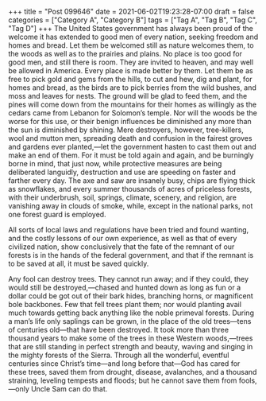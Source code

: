 +++
title = "Post 099646"
date = 2021-06-02T19:23:28-07:00
draft = false
categories = ["Category A", "Category B"]
tags = ["Tag A", "Tag B", "Tag C", "Tag D"]
+++
The United States government has always been proud of the welcome it has extended to good men of every nation, seeking freedom and homes and bread. Let them be welcomed still as nature welcomes them, to the woods as well as to the prairies and plains. No place is too good for good men, and still there is room. They are invited to heaven, and may well be allowed in America. Every place is made better by them. Let them be as free to pick gold and gems from the hills, to cut and hew, dig and plant, for homes and bread, as the birds are to pick berries from the wild bushes, and moss and leaves for nests. The ground will be glad to feed them, and the pines will come down from the mountains for their homes as willingly as the cedars came from Lebanon for Solomon’s temple. Nor will the woods be the worse for this use, or their benign influences be diminished any more than the sun is diminished by shining. Mere destroyers, however, tree-killers, wool and mutton men, spreading death and confusion in the fairest groves and gardens ever planted,—let the government hasten to cast them out and make an end of them. For it must be told again and again, and be burningly borne in mind, that just now, while protective measures are being deliberated languidly, destruction and use are speeding on faster and farther every day. The axe and saw are insanely busy, chips are flying thick as snowflakes, and every summer thousands of acres of priceless forests, with their underbrush, soil, springs, climate, scenery, and religion, are vanishing away in clouds of smoke, while, except in the national parks, not one forest guard is employed.

All sorts of local laws and regulations have been tried and found wanting, and the costly lessons of our own experience, as well as that of every civilized nation, show conclusively that the fate of the remnant of our forests is in the hands of the federal government, and that if the remnant is to be saved at all, it must be saved quickly.

Any fool can destroy trees. They cannot run away; and if they could, they would still be destroyed,—chased and hunted down as long as fun or a dollar could be got out of their bark hides, branching horns, or magnificent bole backbones. Few that fell trees plant them; nor would planting avail much towards getting back anything like the noble primeval forests. During a man’s life only saplings can be grown, in the place of the old trees—tens of centuries old—that have been destroyed. It took more than three thousand years to make some of the trees in these Western woods,—trees that are still standing in perfect strength and beauty, waving and singing in the mighty forests of the Sierra. Through all the wonderful, eventful centuries since Christ’s time—and long before that—God has cared for these trees, saved them from drought, disease, avalanches, and a thousand straining, leveling tempests and floods; but he cannot save them from fools,—only Uncle Sam can do that.
